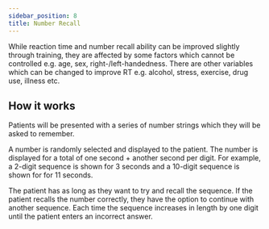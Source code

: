 ```yaml
---
sidebar_position: 8
title: Number Recall
---
```


While reaction time and number recall ability can be improved slightly through training, they are affected by some factors which cannot be controlled e.g. age, sex, right-/left-handedness. There are other variables which can be changed to improve RT e.g. alcohol, stress, exercise, drug use, illness etc. 

## How it works

Patients will be presented with a series of number strings which they will be asked to remember. 

A number is randomly selected and displayed to the patient. The number is displayed for a total of one second + another second per digit. For example, a 2-digit sequence is shown for 3 seconds and a 10-digit sequence is shown for for 11 seconds.
 
The patient has as long as they want to try and recall the sequence. If the patient recalls the number correctly, they have the option to continue with another sequence. Each time the sequence increases in length by one digit until the patient enters an incorrect answer.


